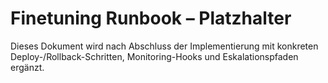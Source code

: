 # Finetuning Runbook – Platzhalter

Dieses Dokument wird nach Abschluss der Implementierung mit konkreten
Deploy-/Rollback-Schritten, Monitoring-Hooks und Eskalationspfaden ergänzt.
